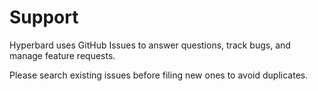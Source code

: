 # Support

Hyperbard uses GitHub Issues to answer questions, track bugs, and manage feature requests. 

Please search existing issues before filing new ones to avoid duplicates.
